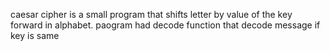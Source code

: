 caesar cipher is a small program that shifts letter by value of the key forward in alphabet.
paogram had decode function that decode message if key is same